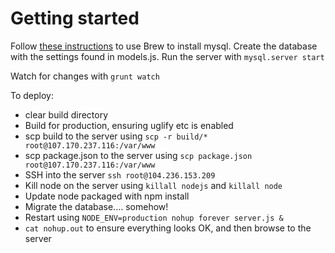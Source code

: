 Getting started
=========

Follow [these instructions](http://blog.joefallon.net/2013/10/install-mysql-on-mac-osx-using-homebrew/) to use Brew to install mysql. Create the database with the settings found in models.js. Run the server with `mysql.server start`

Watch for changes with `grunt watch`

To deploy:
- clear build directory
- Build for production, ensuring uglify etc is enabled
- scp build to the server using `scp -r build/* root@107.170.237.116:/var/www`
- scp package.json to the server using `scp package.json root@107.170.237.116:/var/www`
- SSH into the server `ssh root@104.236.153.209`
- Kill node on the server using `killall nodejs` and `killall node`
- Update node packaged with npm install
- Migrate the database.... somehow!
- Restart using `NODE_ENV=production nohup forever server.js &`
- `cat nohup.out` to ensure everything looks OK, and then browse to the server
